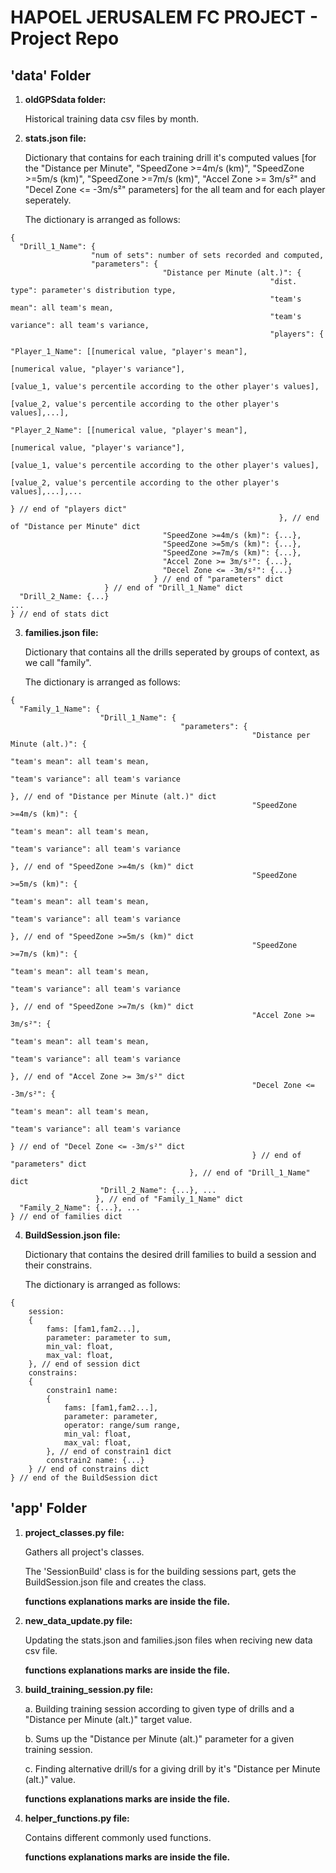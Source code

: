 # HAPOEL JERUSALEM FC PROJECT - Project Repo

## 'data' Folder
1. **oldGPSdata folder:**

    Historical training data csv files by month.

2. **stats.json file:**

    Dictionary that contains for each training drill it's computed values [for the "Distance per Minute", "SpeedZone >=4m/s (km)", "SpeedZone >=5m/s (km)", "SpeedZone >=7m/s (km)", "Accel Zone >= 3m/s²" and "Decel Zone <= -3m/s²" parameters] for the all team and for each player seperately.

    The dictionary is arranged as follows:
```
{
  "Drill_1_Name": {
                  "num of sets": number of sets recorded and computed, 
                  "parameters": {
                                  "Distance per Minute (alt.)": {
                                                          "dist. type": parameter's distribution type,
                                                          "team's mean": all team's mean,
                                                          "team's variance": all team's variance,
                                                          "players": {
                                                                      "Player_1_Name": [[numerical value, "player's mean"],
                                                                                        [numerical value, "player's variance"],
                                                                                        [value_1, value's percentile according to the other player's values],
                                                                                        [value_2, value's percentile according to the other player's values],...],
                                                                      "Player_2_Name": [[numerical value, "player's mean"],
                                                                      [numerical value, "player's variance"],
                                                                      [value_1, value's percentile according to the other player's values],
                                                                      [value_2, value's percentile according to the other player's values],...],...
                                                                      } // end of "players dict"
                                                            }, // end of "Distance per Minute" dict
                                  "SpeedZone >=4m/s (km)": {...},
                                  "SpeedZone >=5m/s (km)": {...},
                                  "SpeedZone >=7m/s (km)": {...},
                                  "Accel Zone >= 3m/s²": {...},
                                  "Decel Zone <= -3m/s²": {...}
                                } // end of "parameters" dict                                                                    
                     } // end of "Drill_1_Name" dict
  "Drill_2_Name: {...}
...
} // end of stats dict
```

3. **families.json file:**

    Dictionary that contains all the drills seperated by groups of context, as we call "family".

    The dictionary is arranged as follows:
```
{
  "Family_1_Name": {
                    "Drill_1_Name": {
                                      "parameters": {
                                                      "Distance per Minute (alt.)": {
                                                                                      "team's mean": all team's mean,
                                                                                      "team's variance": all team's variance
                                                                                    }, // end of "Distance per Minute (alt.)" dict
                                                      "SpeedZone >=4m/s (km)": {
                                                                                  "team's mean": all team's mean,
                                                                                  "team's variance": all team's variance
                                                                                }, // end of "SpeedZone >=4m/s (km)" dict
                                                      "SpeedZone >=5m/s (km)": {
                                                                                  "team's mean": all team's mean,
                                                                                  "team's variance": all team's variance
                                                                                }, // end of "SpeedZone >=5m/s (km)" dict
                                                      "SpeedZone >=7m/s (km)": {
                                                                                  "team's mean": all team's mean,
                                                                                  "team's variance": all team's variance
                                                                               }, // end of "SpeedZone >=7m/s (km)" dict
                                                      "Accel Zone >= 3m/s²": {
                                                                              "team's mean": all team's mean,
                                                                              "team's variance": all team's variance
                                                                              }, // end of "Accel Zone >= 3m/s²" dict
                                                      "Decel Zone <= -3m/s²": {
                                                                                "team's mean": all team's mean,
                                                                                "team's variance": all team's variance
                                                                              } // end of "Decel Zone <= -3m/s²" dict
                                                      } // end of "parameters" dict
                                        }, // end of "Drill_1_Name" dict
                    "Drill_2_Name": {...}, ...             
                   }, // end of "Family_1_Name" dict
  "Family_2_Name": {...}, ...
} // end of families dict
```

4. **BuildSession.json file:**

    Dictionary that contains the desired drill families to build a session and their constrains.

    The dictionary is arranged as follows:
```
{
    session:
    {
        fams: [fam1,fam2...],
        parameter: parameter to sum,
        min_val: float,
        max_val: float,
    }, // end of session dict
    constrains:
    {
        constrain1 name:
        {   
            fams: [fam1,fam2...],
            parameter: parameter,
            operator: range/sum range,
            min_val: float,
            max_val: float,
        }, // end of constrain1 dict
        constrain2 name: {...}
    } // end of constrains dict
} // end of the BuildSession dict
```

## 'app' Folder
1. **project_classes.py file:**

    Gathers all project's classes.

    The 'SessionBuild' class is for the building sessions part, gets the BuildSession.json file and creates the class.

    **functions explanations marks are inside the file.**


2. **new_data_update.py file:**

    Updating the stats.json and families.json files when reciving new data csv file.

    **functions explanations marks are inside the file.**


3. **build_training_session.py file:**

    a. Building training session according to given type of drills and a "Distance per Minute (alt.)" target value.
    
    b. Sums up the "Distance per Minute (alt.)" parameter for a given training session.
    
    c. Finding alternative drill/s for a giving drill by it's "Distance per Minute (alt.)" value.
    

    **functions explanations marks are inside the file.**

4. **helper_functions.py file:**

    Contains different commonly used functions.

    **functions explanations marks are inside the file.**
